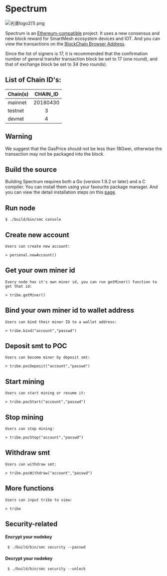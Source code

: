 # Spectrum

![光谱logo2(1).png](https://upload-images.jianshu.io/upload_images/528413-0c926281c1d94539.png?imageMogr2/auto-orient/strip%7CimageView2/2/w/440)





Spectrum is an [Ethereum-compatible](https://github.com/ethereum/go-ethereum) project. It uses a new consensus and new block reward for SmartMesh ecosystem devices and IOT. And you can view the transactions on the [
BlockChain Browser Address](https://spectrum.pub).


Since the list of signers is 17, it is recommended that the confirmation number of general transfer transaction block be set to 17 (one round), and that of exchange block be set to 34 (two rounds).

## List of Chain ID's:
| Chain(s)    |  CHAIN_ID  | 
| ----------  | :-----------:| 
| mainnet     | 20180430     | 
| testnet     | 3            | 
| devnet      | 4            | 

## Warning

We suggest that the GasPrice should not be less than 18Gwei, otherwise the transaction may not be packaged into the block.

## Build the source 

Building Spectrum requires both a Go (version 1.9.2 or later) and a C compiler. You can install them using your favourite package manager. And you can view the detail installation steps on this [page](https://github.com/SmartMeshFoundation/Spectrum/wiki/Building-Specturm).

## Run node 

    $ ./build/bin/smc console
    
## Create new account
    Users can create new account:

    > personal.newAccount()

## Get your own miner id

    Every node has it's own miner id, you can run getMiner() function to get that id:

    > tribe.getMiner() 
    
## Bind your own miner id to wallet address

    Users can bind their miner ID to a wallet address:

    > tribe.bind("account","passwd") 

## Deposit smt to POC

    Users can become miner by deposit smt:

    > tribe.pocDeposit("account","passwd") 


## Start mining

    Users can start mining or resume it:

    > tribe.pocStart("account","passwd") 


## Stop mining

    Users can stop mining:

    > tribe.pocStop("account","passwd") 
    
## Withdraw smt

    Users can withdraw smt:

    > tribe.pocWithdraw("account","passwd")   
    
## More functions
    Users can input tribe to view:
    
    > tribe
    
## Security-related 
  
#### Encrypt your nodekey

     $ ./build/bin/smc security --passwd
#### Decrypt your nodekey

     $ ./build/bin/smc security --unlock
     

